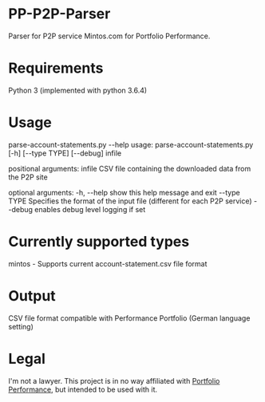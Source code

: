 # PP-P2P-Parser
Parser for P2P service Mintos.com for Portfolio Performance.

# Requirements
Python 3 (implemented with python 3.6.4)

# Usage
parse-account-statements.py --help
usage: parse-account-statements.py [-h] [--type TYPE] [--debug] infile

positional arguments:
  infile       CSV file containing the downloaded data from the P2P site

optional arguments:
  -h, --help   show this help message and exit
  --type TYPE  Specifies the format of the input file (different for each P2P
               service)
  --debug      enables debug level logging if set

# Currently supported types
mintos - Supports current account-statement.csv file format

# Output
CSV file format compatible with Performance Portfolio (German language setting)

# Legal
I'm not a lawyer. This project is in no way affiliated with [Portfolio Performance](http://www.portfolio-performance.info/portfolio/), but intended to be used with it.
